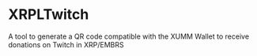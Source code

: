 # XRPLTwitch
A tool to generate a QR code compatible with the XUMM Wallet to receive donations on Twitch in XRP/EMBRS

